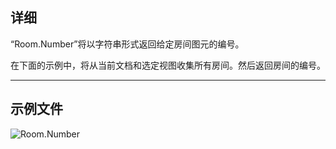 ## 详细
“Room.Number”将以字符串形式返回给定房间图元的编号。

在下面的示例中，将从当前文档和选定视图收集所有房间。然后返回房间的编号。
___
## 示例文件

![Room.Number](./Revit.Elements.Room.Number_img.jpg)
